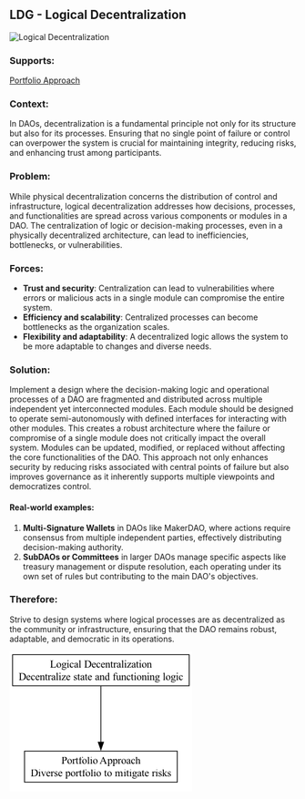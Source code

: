 ## LDG - Logical Decentralization

![Logical Decentralization](./output/illustration/logical_decentralization_illustration_v3.png)

### Supports:
[Portfolio Approach](./portfolio_approach.html)

### Context:
In DAOs, decentralization is a fundamental principle not only for its structure but also for its processes. Ensuring that no single point of failure or control can overpower the system is crucial for maintaining integrity, reducing risks, and enhancing trust among participants.

### Problem:
While physical decentralization concerns the distribution of control and infrastructure, logical decentralization addresses how decisions, processes, and functionalities are spread across various components or modules in a DAO. The centralization of logic or decision-making processes, even in a physically decentralized architecture, can lead to inefficiencies, bottlenecks, or vulnerabilities.

### Forces:
- **Trust and security**: Centralization can lead to vulnerabilities where errors or malicious acts in a single module can compromise the entire system.
- **Efficiency and scalability**: Centralized processes can become bottlenecks as the organization scales.
- **Flexibility and adaptability**: A decentralized logic allows the system to be more adaptable to changes and diverse needs.

### Solution:
Implement a design where the decision-making logic and operational processes of a DAO are fragmented and distributed across multiple independent yet interconnected modules. Each module should be designed to operate semi-autonomously with defined interfaces for interacting with other modules. This creates a robust architecture where the failure or compromise of a single module does not critically impact the overall system. Modules can be updated, modified, or replaced without affecting the core functionalities of the DAO. This approach not only enhances security by reducing risks associated with central points of failure but also improves governance as it inherently supports multiple viewpoints and democratizes control.

#### Real-world examples:
1. **Multi-Signature Wallets** in DAOs like MakerDAO, where actions require consensus from multiple independent parties, effectively distributing decision-making authority.
2. **SubDAOs or Committees** in larger DAOs manage specific aspects like treasury management or dispute resolution, each operating under its own set of rules but contributing to the main DAO's objectives.

### Therefore:
Strive to design systems where logical processes are as decentralized as the community or infrastructure, ensuring that the DAO remains robust, adaptable, and democratic in its operations.

![Logical Decentralization](./output/logical_decentralization_specific_graph_v3.png)